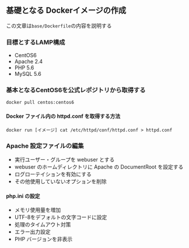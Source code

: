## 基礎となる Dockerイメージの作成
この文章は`base/Dockerfile`の内容を説明する

### 目標とするLAMP構成
- CentOS6
- Apache 2.4
- PHP 5.6
- MySQL 5.6

### 基本となるCentOS6を公式レポジトリから取得する
```
docker pull centos:centos6
```

#### Docker ファイル内の httpd.conf を取得する方法
```
docker run [イメージ] cat /etc/httpd/conf/httpd.conf > httpd.conf
```

### Apache 設定ファイルの編集
- 実行ユーザー・グループを webuser とする
- webuser のホームディレクトリに Apache の DocumentRoot を設定する
- ログローテイションを有効にする
- その他使用していないオプションを削除

#### php.ini の設定
- メモリ使用量を増加
- UTF-8をデフォルトの文字コードに設定
- 処理のタイムアウト対策
- エラー出力設定
- PHP バージョンを非表示
